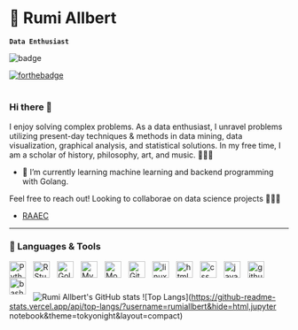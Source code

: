 # 🐉 Rumi Allbert
**`Data Enthusiast`**

![badge](https://img.shields.io/badge/Powered%20by-truth--compassion--tolerance-blue)

[![forthebadge](https://forthebadge.com/images/badges/built-with-love.svg)](https://forthebadge.com) 

#

### Hi there 👋

I enjoy solving complex problems. As a data enthusiast, I unravel problems utilizing present-day techniques & methods in data mining, data visualization, graphical analysis, and statistical solutions. In my free time, I am a scholar of history, philosophy, art, and music. 🙇🏽‍♂️

- 🌱 I’m currently learning machine learning and backend programming with Golang.

Feel free to reach out! Looking to collaborae on data science projects 👨🏽‍💻

- [RAAEC](https://rumiallbert.tk)

---

### 🧰 Languages & Tools

<img align="left" alt="Python" width="30px" style="padding-right:10px;" src="https://cdn.jsdelivr.net/gh/devicons/devicon/icons/python/python-original.svg" /> 
<img align="left" alt="RStudio" width="30px" style="padding-right:10px;"  src="https://cdn.jsdelivr.net/gh/devicons/devicon/icons/rstudio/rstudio-original.svg" />
<img align="left" alt="Golang" width="30px" style="padding-right:10px;" src="https://cdn.jsdelivr.net/gh/devicons/devicon/icons/go/go-original.svg" />
<img align="left" alt="MySQL" width="30px" style="padding-right:10px;" src="https://cdn.jsdelivr.net/gh/devicons/devicon/icons/mysql/mysql-original.svg" />
<img align="left" alt="MongoDB" width="30px" style="padding-right:10px;" src="https://cdn.jsdelivr.net/gh/devicons/devicon/icons/mongodb/mongodb-original-wordmark.svg" />
<img align="left" alt="Git" width="30px" style="padding-right:10px;" src="https://cdn.jsdelivr.net/gh/devicons/devicon/icons/git/git-original.svg" />
<img align="left" alt="linux" width="30px" style="padding-right:10px;" src="https://cdn.jsdelivr.net/gh/devicons/devicon/icons/linux/linux-original.svg" />
<img align="left" alt="html" width="30px" style="padding-right:10px;" src="https://cdn.jsdelivr.net/gh/devicons/devicon/icons/html5/html5-plain.svg" />
<img align="left" alt="css" width="30px" style="padding-right:10px;" src="https://cdn.jsdelivr.net/gh/devicons/devicon/icons/css3/css3-plain.svg" />
<img align="left" alt="javascript" width="30px" style="padding-right:10px;" src="https://cdn.jsdelivr.net/gh/devicons/devicon/icons/javascript/javascript-plain.svg" />
<img align="left" alt="github" width="30px" style="padding-right:10px;" src="https://cdn.jsdelivr.net/gh/devicons/devicon/icons/github/github-original.svg" />
<img align="left" alt="bash" width="30px" style="padding-right:10px;" src="https://cdn.jsdelivr.net/gh/devicons/devicon/icons/bash/bash-original.svg" />
<br />

#
![Rumi Allbert's GitHub stats](https://github-readme-stats.vercel.app/api?username=rumiallbert&count_private=true&show_icons=true&theme=tokyonight)
![Top Langs](https://github-readme-stats.vercel.app/api/top-langs/?username=rumiallbert&hide=html,jupyter notebook&theme=tokyonight&layout=compact)
